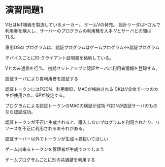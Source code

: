 # 演習問題1
V社はIoT機器を製造しているメーカー。
ゲームVの発売。
設計リーダはHさんで利用券を購入し、サーバーのプログラムの利用権を入手
Vとサーバとの間はTLS。

専用OSの
プログラムは、認証プログラムはゲームプログラム↔認証プログラム

デバイスごとにID
クライアント証明書を格納している。

Vとのみ通信を行う。
初期セットアップに認証サーバに利用者情報を登録する。

認証サーバにより胃利用者を認証する

認証トークンにはFQDN、利用者ID、MACが格納される
CKはV全体で一つのカギが使用され、GPが設定する。

プログラムによる認証トークンのMACの検証が成功
FQDNが認証サーバのものなら認証成功。

認証トークンが不正に生成されると、購入しないプログラムを利用されたり、リソースを不正に利用されるおそれがある。

認証サーバー以外でトークンが生成→見抜いてほしい

ゲーム出来るトークンを管理者が生成できてしまう

ゲームプログラムごとに別の共通鍵を利用する



